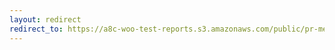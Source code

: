 ```yaml
---
layout: redirect
redirect_to: https://a8c-woo-test-reports.s3.amazonaws.com/public/pr-merge/40556/api/index.html
---
```

